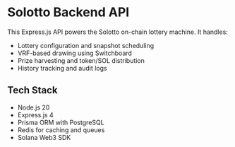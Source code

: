 # Solotto Backend API

This Express.js API powers the Solotto on-chain lottery machine. It handles:

- Lottery configuration and snapshot scheduling
- VRF-based drawing using Switchboard
- Prize harvesting and token/SOL distribution
- History tracking and audit logs

## Tech Stack
- Node.js 20
- Express.js 4
- Prisma ORM with PostgreSQL
- Redis for caching and queues
- Solana Web3 SDK
